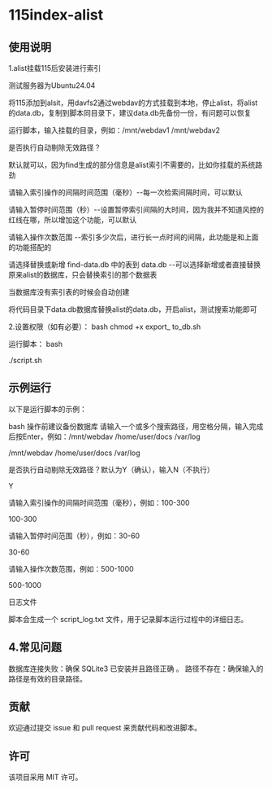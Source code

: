 # 115index-alist
## 使用说明
1.alist挂载115后安装进行索引

测试服务器为Ubuntu24.04

将115添加到alsit，用davfs2通过webdav的方式挂载到本地，停止alist，将alist的data.db，复制到脚本同目录下，建议data.db先备份一份，有问题可以恢复

运行脚本，输入挂载的目录，例如：/mnt/webdav1 /mnt/webdav2

是否执行自动剔除无效路径？

默认就可以，因为find生成的部分信息是alist索引不需要的，比如你挂载的系统路劲

请输入索引操作的间隔时间范围（毫秒）--每一次检索间隔时间，可以默认

请输入暂停时间范围（秒）--设置暂停索引间隔的大时间，因为我并不知道风控的红线在哪，所以增加这个功能，可以默认

请输入操作次数范围 --索引多少次后，进行长一点时间的间隔，此功能是和上面的功能搭配的


请选择替换或新增 find-data.db 中的表到 data.db --可以选择新增或者直接替换原来alist的数据库，只会替换索引的那个数据表

当数据库没有索引表的时候会自动创建

将代码目录下data.db数据库替换alist的data.db，开启alist，测试搜索功能即可


2.设置权限（如有必要）：
bash
chmod +x export_ to_db.sh

运行脚本：
bash

./script.sh

## 示例运行

以下是运行脚本的示例：

bash
操作前建议备份数据库
请输入一个或多个搜索路径，用空格分隔，输入完成后按Enter，例如：/mnt/webdav /home/user/docs /var/log

/mnt/webdav /home/user/docs /var/log

是否执行自动剔除无效路径？默认为Y（确认），输入N（不执行）

Y

请输入索引操作的间隔时间范围（毫秒），例如：100-300

100-300

请输入暂停时间范围（秒），例如：30-60

30-60

请输入操作次数范围，例如：500-1000

500-1000

日志文件

脚本会生成一个 script_log.txt 文件，用于记录脚本运行过程中的详细日志。


## 4.常见问题

数据库连接失败：确保 SQLite3 已安装并且路径正确
。
路径不存在：确保输入的路径是有效的目录路径。



## 贡献

欢迎通过提交 issue 和 pull request 来贡献代码和改进脚本。


## 许可

该项目采用 MIT 许可。
